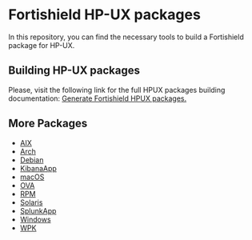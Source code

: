 # Fortishield HP-UX packages

In this repository, you can find the necessary tools to build a Fortishield package for HP-UX.

## Building HP-UX packages

Please, visit the following link for the full HPUX packages building documentation: [Generate Fortishield HPUX packages.](https://documentation.fortishield.github.io/current/development/packaging/generate-hpux-package.html)

## More Packages

- [AIX](/aix/README.md)
- [Arch](/arch/README.md)
- [Debian](/debs/README.md)
- [KibanaApp](/fortishieldapp/README.md)
- [macOS](/macos/README.md)
- [OVA](/ova/README.md)
- [RPM](/rpms/README.md)
- [Solaris](/solaris/README.md)
- [SplunkApp](/splunkapp/README.md)
- [Windows](/windows/README.md)
- [WPK](/wpk/README.md)